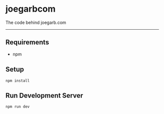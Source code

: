 # joegarbcom
The code behind joegarb.com

---

## Requirements
- npm

## Setup
    npm install

## Run Development Server
    npm run dev
